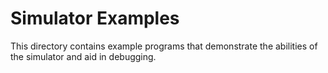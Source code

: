# Simulator Examples

This directory contains example programs that demonstrate the abilities of the simulator and aid in debugging.
